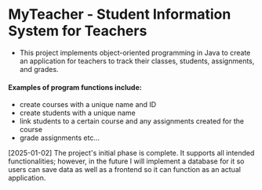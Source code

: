 # MyTeacher - Student Information System for Teachers 

- This project implements object-oriented programming in Java to create an application for teachers to track their classes, students, assignments, and grades.

#### Examples of program functions include: 
- create courses with a unique name and ID 
- create students with a unique name
- link students to a certain course and any assignments created for the course 
- grade assignments 
etc... 

[2025-01-02] The project's initial phase is complete. It supports all intended functionalities; however, in the future I will implement a database for it so users can save data as well as a frontend so it can function as an actual application. 
